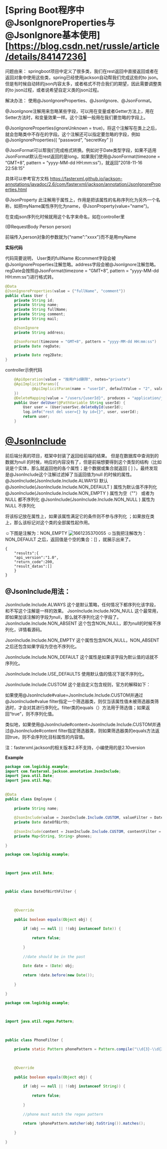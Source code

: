 # [Spring Boot程序中@JsonIgnoreProperties与@JsonIgnore基本使用][https://blog.csdn.net/russle/article/details/84147236]


问题由来：
springboot项目中定义了很多类，我们在rest返回中直接返回或者在返回对象中使用这些类，spring已经使用jackson自动帮我们完成这些的to json。但是有时候自动转的json内容太多，或者格式不符合我们的期望，因此需要调整类的to json过程，或者说希望自定义类的json过程。

解决办法：
使用@JsonIgnoreProperties、@JsonIgnore、@JsonFormat。

@JsonIgnore注解用来忽略某些字段，可以用在变量或者Getter方法上，用在Setter方法时，和变量效果一样。这个注解一般用在我们要忽略的字段上。

@JsonIgnoreProperties(ignoreUnknown = true)，将这个注解写在类上之后，就会忽略类中不存在的字段。这个注解还可以指定要忽略的字段，例如@JsonIgnoreProperties({ “password”, “secretKey” })

@JsonFormat可以帮我们完成格式转换。例如对于Date类型字段，如果不适用JsonFormat默认在rest返回的是long，如果我们使用@JsonFormat(timezone = “GMT+8”, pattern = “yyyy-MM-dd HH:mm:ss”)，就返回"2018-11-16 22:58:15"

具体可以参考官方文档
https://fasterxml.github.io/jackson-annotations/javadoc/2.6/com/fasterxml/jackson/annotation/JsonIgnoreProperties.html

@JsonProperty 此注解用于属性上，作用是把该属性的名称序列化为另外一个名称，如把myName属性序列化为name，@JsonProperty(value="name")。

在变成json序列化时候就用这个名字来命名，如在controller里

(@RequestBody Person person)

前端传入person对象的参数就为{“name”:”xxxx”}而不是用myName



**实际代码**

代码简要说明， User类的fullName 和comment字段会被@JsonIgnoreProperties注解忽略。address字段会被@JsonIgnore注解忽略。regDate会按照@JsonFormat(timezone = “GMT+8”, pattern = “yyyy-MM-dd HH:mm:ss”)进行格式转。

```java
@Data
@JsonIgnoreProperties(value = {"fullName", "comment"})
public class User {
    private String id;
    private String name;
    private String fullName;
    private String comment;
    private String mail;

    @JsonIgnore
    private String address;

    @JsonFormat(timezone = "GMT+8", pattern = "yyyy-MM-dd HH:mm:ss")
    private Date regDate;

    private Date reg2Date;
}
```

controller示例代码

```java
    @ApiOperation(value = "按用户id删除", notes="private")
    @ApiImplicitParams({
            @ApiImplicitParam(name = "userId", defaultValue = "2", value = "userID", required = true, dataType = "string", paramType = "path"),
    })
    @DeleteMapping(value = "/users/{userId}", produces = "application/json;charset=UTF-8")
    public User delUser(@PathVariable String userId) {
        User user = (User)userSvc.deleteById(userId);
        log.info("rest del user={} by id={}", user, userId);
        return user;
    }
```



# [@JsonInclude](https://blog.csdn.net/Mr_Dracy/article/details/117950385)

前后端分离的项目，框架中封装了返回给前端的结果。
但是在数据库中查询到的数据为null 的时候，响应的内容没有了，但是前端想要得到这个类型的结构（比如说是个实体，那么就返回他的各个属性；是个数据或集合就返回 [ ] ）。最终发现是@JsonInclude这个注解过滤掉了当返回值为null 的时候的属性。
@JsonInclude(JsonInclude.Include.ALWAYS) 默认
@JsonInclude(JsonInclude.Include.NON_DEFAULT ) 属性为默认值不序列化
@JsonInclude(JsonInclude.Include.NON_EMPTY ) 属性为空（""） 或者为 NULL 都不序列化
@JsonInclude(JsonInclude.Include.NON_NULL ) 属性为NULL 不序列化

将该标记放在属性上，如果该属性满足它的条件则不参与序列化 ；如果放在类上，那么该标记对这个类的全部属性起作用。

☺下图是注解为：NON_EMPTY
![1661235370055](C:\Users\sever\AppData\Roaming\Typora\typora-user-images\1661235370055.png)
☺当我把注解改为：NON_DEFAULT 之后，返回值是个空的集合：[] ，就展示出来了。

```
{
	"results":{
	"api_version":"1.0",
	"return_code":200,
	"result_datas":[]
	}
}
```



## @JsonInclude用法：

JsonInclude.Include.ALWAYS 这个是默认策略，任何情况下都序列化该字段，和不写这个注解是一样的效果。
JsonInclude.Include.NON_NULL 这个最常用，即如果加该注解的字段为null，那么就不序列化这个字段了。
JsonInclude.Include.NON_ABSENT 这个包含NON_NULL，即为null的时候不序列化，详情看源码。

JsonInclude.Include.NON_EMPTY 这个属性包含NON_NULL，NON_ABSENT之后还包含如果字段为空也不序列化。

JsonInclude.Include.NON_DEFAULT 这个属性是如果该字段为默认值的话就不序列化。

JsonInclude.Include.USE_DEFAULTS 使用默认值的情况下就不序列化。

JsonInclude.Include.CUSTOM 这个是自定义包含规则，官方的解释如下：

如果使用@JsonInclude#value=JsonInclude.Include.CUSTOM并通过@JsonInclude#value filter指定一个筛选器类，则仅当该属性值未被筛选器类筛选时，才会对其进行序列化。filter类的equals（）方法用于筛选值；如果返回“true”，则不序列化值。

类似地，如果使用@JsonInclude#content=JsonInclude.Include.CUSTOM并通过@JsonInclude#content filter指定筛选器类，则如果筛选器类的equals方法返回true，则不会序列化目标属性的内容值。

注：fasterxml.jackson的相关版本2.8不支持，小编使用的是2.10version

**Example**

```java
package com.logicbig.example; 
import com.fasterxml.jackson.annotation.JsonInclude;
import java.util.Date;
import java.util.Map;
 
 
@Data
public class Employee {
 
    private String name;
 
    @JsonInclude(value = JsonInclude.Include.CUSTOM, valueFilter = DateOfBirthFilter.class)
    private Date dateOfBirth;
 
    @JsonInclude(content = JsonInclude.Include.CUSTOM, contentFilter = PhoneFilter.class)
    private Map<String, String> phones;
 
}
```

```java
package com.logicbig.example;
 
 
 
import java.util.Date;
 
 
 
public class DateOfBirthFilter {
 
 
 
    @Override
 
    public boolean equals(Object obj) {
 
        if (obj == null || !(obj instanceof Date)) {
 
            return false;
 
        }
 
        //date should be in the past
 
        Date date = (Date) obj;
 
        return !date.before(new Date());
 
    }
 
}
```

```java
package com.logicbig.example;
 
 
 
import java.util.regex.Pattern;
 
 
 
public class PhoneFilter {
 
    private static Pattern phonePattern = Pattern.compile("\\d{3}-\\d{3}-\\d{4}");
 
 
 
    @Override
 
    public boolean equals(Object obj) {
 
        if (obj == null || !(obj instanceof String)) {
 
            return false;
 
        }
 
        //phone must match the regex pattern
 
        return !phonePattern.matcher(obj.toString()).matches();
 
    }
 
}
```

